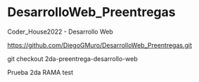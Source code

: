 # DesarrolloWeb_Preentregas
Coder_House2022 - Desarrollo Web


https://github.com/DiegoGMuro/DesarrolloWeb_Preentregas.git


git checkout 2da-preentrega-desarrollo-web

Prueba 2da RAMA test